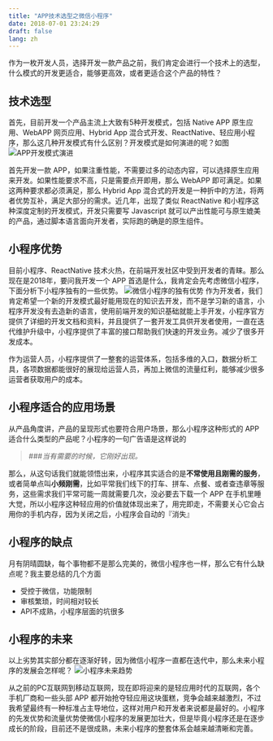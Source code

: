 ```yaml
---
title: "APP技术选型之微信小程序"
date: 2018-07-01 23:24:29
draft: false
lang: zh
---
```


作为一枚开发人员，选择开发一款产品之前，我们肯定会进行一个技术上的选型，什么模式的开发更适合，能够更高效，或者更适合这个产品的特性？
## 技术选型
首先，目前开发一个产品主流上大致有5种开发模式，包括 Native APP 原生应用、WebAPP 网页应用、Hybrid App 混合式开发、ReactNative、轻应用小程序，那么这几种开发模式有什么区别？开发模式是如何演进的呢？如图
![APP开发模式演进](https://upload-images.jianshu.io/upload_images/2250902-0962ee68cdd4a8cb.png?imageMogr2/auto-orient/strip%7CimageView2/2/w/1240)

首先开发一款 APP，如果注重性能，不需要过多的动态内容，可以选择原生应用来开发。如果性能要求不高，只是需要点开即用，那么 WebAPP 即可满足。如果这两种要求都必须满足，那么 Hybrid App 混合式的开发是一种折中的方法，将两者优势互补，满足大部分的需求。近几年，出现了类似 ReactNative 和小程序这种深度定制的开发模式，开发只需要写 Javascript 就可以产出性能可与原生媲美的产品，通过脚本语言面向开发者，实际跑的确是的原生组件。
## 小程序优势
目前小程序、ReactNative 技术火热，在前端开发社区中受到开发者的青睐。那么现在是2018年，要问我开发一个 APP 首选是什么，我肯定会先考虑微信小程序，下面分析下小程序独有的一些优势。
![微信小程序的独有优势](https://upload-images.jianshu.io/upload_images/2250902-b24c867917207c25.png?imageMogr2/auto-orient/strip%7CimageView2/2/w/1240)
作为开发者，我们肯定希望一个新的开发模式最好能用现在的知识去开发，而不是学习新的语言，小程序开发没有去造新的语言，使用前端开发的知识基础就能上手开发，小程序官方提供了详细的开发文档和资料，并且提供了一套开发工具供开发者使用，一直在迭代维护升级中，小程序提供了丰富的接口帮助我们快速的开发业务。减少了很多开发成本。

作为运营人员，小程序提供了一整套的运营体系，包括多维的入口，数据分析工具，各项数据都能很好的展现给运营人员，再加上微信的流量红利，能够减少很多运营者获取用户的成本。

## 小程序适合的应用场景
从产品角度讲，产品的呈现形式也要符合用户场景，那么小程序这种形式的 APP 适合什么类型的产品呢？小程序的一句广告语是这样说的

> ###*当有需要的时候，它刚好出现。*

那么，从这句话我们就能领悟出来，小程序其实适合的是**不常使用且刚需的服务**，或者简单点叫**小频刚需**，比如平常我们线下的打车、拼车、点餐、或者查违章等服务，这些需求我们平常可能一周就需要几次，没必要去下载一个 APP 在手机里睡大觉，所以小程序这种轻应用的价值就体现出来了，用完即走，不需要关心它会占用你的手机内存，因为关闭之后，小程序会自动的『消失』

## 小程序的缺点
月有阴晴圆缺，每个事物都不是那么完美的，微信小程序也一样，那么它有什么缺点呢？我主要总结的几个方面
* 受控于微信，功能限制
* 审核繁琐，时间相对较长
* API不成熟，小程序层面的坑很多


## 小程序的未来
以上劣势其实部分都在逐渐好转，因为微信小程序一直都在迭代中，那么未来小程序的发展会怎样呢？
![小程序未来趋势](https://upload-images.jianshu.io/upload_images/2250902-7b7222af3bf78e9a.png?imageMogr2/auto-orient/strip%7CimageView2/2/w/1240)

从之前的PC互联网到移动互联网，现在即将迎来的是轻应用时代的互联网，各个手机厂商和一些头部 APP 都开始抢夺轻应用这块蛋糕，竞争会越来越激烈，不过我希望最终有一种标准占主导地位，这样对用户和开发者来说都是最好的。小程序的先发优势和流量优势使微信小程序的发展更加壮大，但是毕竟小程序还是在逐步成长的阶段，目前还不是很成熟，未来小程序的整套体系会越来越清晰和完善。